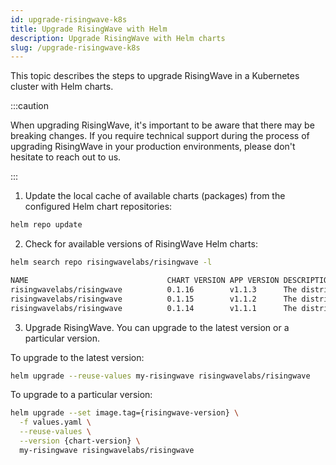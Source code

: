 ```yaml
---
id: upgrade-risingwave-k8s
title: Upgrade RisingWave with Helm
description: Upgrade RisingWave with Helm charts
slug: /upgrade-risingwave-k8s
---
```

<head>
  <link rel="canonical" href="https://docs.risingwave.com/docs/current/upgrade-risingwave-k8s/" />
</head>
This topic describes the steps to upgrade RisingWave in a Kubernetes cluster with Helm charts.

:::caution

When upgrading RisingWave, it's important to be aware that there may be breaking changes. If you require technical support during the process of upgrading RisingWave in your production environments, please don't hesitate to reach out to us.

:::

1. Update the local cache of available charts (packages) from the configured Helm chart repositories:

```bash
helm repo update
```

2. Check for available versions of RisingWave Helm charts:

```bash
helm search repo risingwavelabs/risingwave -l
```

```bash title=Example output
NAME                               CHART VERSION APP VERSION DESCRIPTION
risingwavelabs/risingwave          0.1.16        v1.1.3      The distributed streaming database SQL stream p...
risingwavelabs/risingwave          0.1.15        v1.1.2      The distributed streaming database SQL stream p...
risingwavelabs/risingwave          0.1.14        v1.1.1      The distributed streaming database SQL stream p...
```

3. Upgrade RisingWave. You can upgrade to the latest version or a particular version.

To upgrade to the latest version:

```bash
helm upgrade --reuse-values my-risingwave risingwavelabs/risingwave
```

To upgrade to a particular version:

```bash
helm upgrade --set image.tag={risingwave-version} \
  -f values.yaml \
  --reuse-values \
  --version {chart-version} \
  my-risingwave risingwavelabs/risingwave
```
